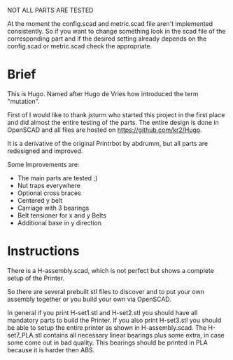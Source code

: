 NOT ALL PARTS ARE TESTED


At the moment the config.scad and metric.scad file aren't implemented consistently. So if you want to change something look in the scad file of the corresponding part and if the desired setting already depends on the config.scad or metric.scad check the appropriate.

Brief
=====
This is Hugo. Named after Hugo de Vries how introduced the term "mutation".

First of I would like to thank jsturm who started this project in the first place and did almost the entire testing of the parts. The entire design is done in OpenSCAD and all files are hosted on https://github.com/kr2/Hugo.

It is a derivative of the original Printrbot by abdrumm, but all parts are redesigned and improved.

Some Improvements are:

-   The main parts are tested ;)
-   Nut traps everywhere
-   Optional cross braces
-   Centered y belt
-   Carriage with 3 bearings
-   Belt tensioner for x and y Belts
-   Additional base in y direction

Instructions
============
There is a H-assembly.scad, which is not perfect but shows a complete setup of the Printer.

So there are several prebuilt stl files to discover and to put your own assembly together or you build your own via OpenSCAD.

In general if you print H-set1.stl and H-set2.stl you should have all mandatory parts to build the Printer. If you also print H-set3.stl you should be able to setup the entire printer as shown in H-assembly.scad. The H-set7_PLA.stl contains all necessary linear bearings plus some extra, in case some come out in bad quality. This bearings should be printed in PLA because it is harder then ABS.
